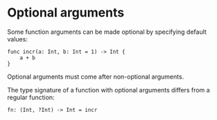 # Optional arguments

Some function arguments can be made optional by specifying default values:

```helios
func incr(a: Int, b: Int = 1) -> Int {
    a + b
}
```

Optional arguments must come after non-optional arguments.

The type signature of a function with optional arguments differs from a regular function:

```helios
fn: (Int, ?Int) -> Int = incr
```